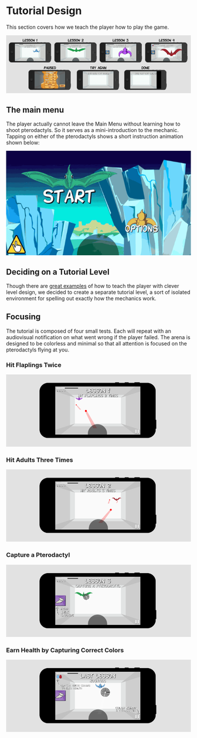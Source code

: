 # Tutorial Design

This section covers how we teach the player how to play the game.

![flow-tutorial](img/flow-tutorial.png)

## The main menu

The player actually cannot leave the Main Menu without learning how to shoot
pterodactyls.  So it serves as a mini-introduction to the mechanic.  Tapping on
either of the pterodactyls shows a short instruction animation shown below:

![tutorial-menu](img/tutorial-menu.gif)

## Deciding on a Tutorial Level

Though there are [great examples](http://www.youtube.com/watch?v=8FpigqfcvlM)
of how to teach the player with clever level design, we decided to create a
separate tutorial level, a sort of isolated environment for spelling out
exactly how the mechanics work.

## Focusing

The tutorial is composed of four small tests. Each will repeat with an
audiovisual notification on what went wrong if the player failed.  The arena is
designed to be colorless and minimal so that all attention is focused on the
pterodactyls flying at you.

### Hit Flaplings Twice

![tutorial-one](img/tutorial-one.png)

### Hit Adults Three Times

![tutorial-two](img/tutorial-two.png)

### Capture a Pterodactyl

![tutorial-three](img/tutorial-three.png)

### Earn Health by Capturing Correct Colors

![tutorial-four](img/tutorial-four.png)
